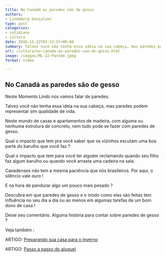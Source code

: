 ```yaml
---
title: No Canadá as paredes são de gesso
authors:
- Lindoberg Gonçalves
type: post
categories:
- cotidiano
- cultura
date: 2016-11-22T03:23:57+00:00
summary: Talvez você não tenha essa ideia na sua cabeça, mas paredes podem representar sim qualidade de vida. Como é viver num lugar com paredes de gesso ?
url: /cultura/no-canada-as-paredes-sao-de-gesso.html
image: /images/ML-22-Parede.jpeg
format: video

---
```

## No Canadá as paredes são de gesso

Neste Momento Lindo nos vamos falar de paredes.

Talvez você não tenha essa ideia na sua cabeça, mas paredes podem representar sim qualidade de vida.

Neste mundo de casas e apartamentos de madeira, com alguma ou nenhuma estrutura de concreto, nem tudo pode se fazer com paredes de gesso.

Qual o impacto que tem pra você saber que os vizinhos escutam uma boa parte do barulho que você faz ?

Qual o impacto que tem para você ter alguém reclamando quando seu filho faz algum barulho ou quando você arrasta uma cadeira na sala.

Canadenses não tem a mesma paciência que nós brasileiros. Por aqui, o silêncio vale ouro !

E na hora de pendurar algo um pouco mais pesado ?

Descubra em que paredes de gesso e o modo como elas são feitas tem influência no seu dia a dia ou ao menos em algumas tarefas de um bom dono de casa !

Deixe seu comentário. Alguma história para contar sobre paredes de gesso ?

Veja também :

ARTIGO: [Preparando sua casa para o inverno][1]

ARTIGO: [Passo a passo do aluguel][2]

 [1]: http://www.canadaagora.com/japa/preparando-sua-casa-para-o-inverno.html
 [2]: http://www.canadaagora.com/podeixar/passo-a-passo-do-aluguel.html